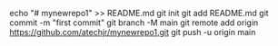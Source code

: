 echo "# mynewrepo1" >> README.md
git init
git add README.md
git commit -m "first commit"
git branch -M main
git remote add origin https://github.com/atechjr/mynewrepo1.git
git push -u origin main
